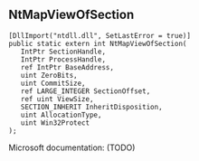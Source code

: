 ## NtMapViewOfSection

```
[DllImport("ntdll.dll", SetLastError = true)]
public static extern int NtMapViewOfSection(
   IntPtr SectionHandle,
   IntPtr ProcessHandle,
   ref IntPtr BaseAddress,
   uint ZeroBits,
   uint CommitSize,
   ref LARGE_INTEGER SectionOffset,
   ref uint ViewSize,
   SECTION_INHERIT InheritDisposition,
   uint AllocationType,
   uint Win32Protect
);
```

Microsoft documentation: (TODO)
